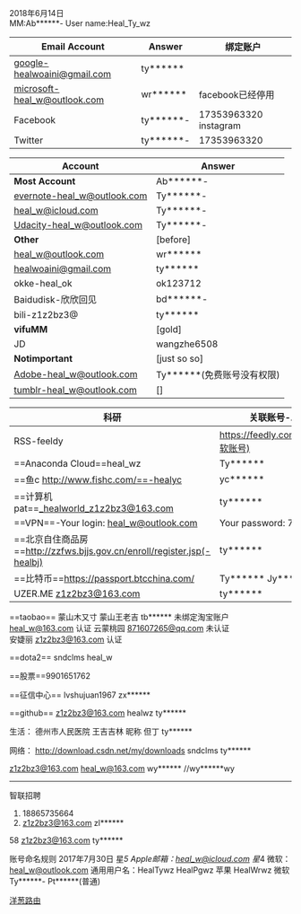2018年6月14日  
MM:Ab******-
User name:Heal_Ty_wz

Email Account | Answer | 绑定账户
------------ | ------------- | --
google-healwoaini@gmail.com|ty******
microsoft-heal_w@outlook.com | wr****** | facebook已经停用
Facebook | ty******-  | 17353963320 instagram
Twitter|ty******-|17353963320

Account | Answer
------------ | -------------
**Most Account** | Ab******-
evernote-heal_w@outlook.com | Ty******-
heal_w@icloud.com | Ty******-
Udacity-heal_w@outlook.com | Ty******-
**Other** | [before]
heal_w@outlook.com | wr******
healwoaini@gmail.com | ty******
okke-heal_ok | ok123712
Baidudisk-欣欣回见 | bd******-
bili-z1z2bz3@ | ty******
**vifuMM** | [gold]
JD | wangzhe6508
**Notimportant** | [just so so]
Adobe-heal_w@outlook.com | Ty******(免费账号没有权限)
tumblr-heal_w@outlook.com | []

科研 | 关联账号-Answer
------------ | -------------
RSS-feeldy | https://feedly.com/i/discover(微软账号)
==Anaconda Cloud==heal_wz | Ty******
==鱼c	http://www.fishc.com/==-healyc | yc******
==计算机pat==_healworld_z1z2bz3@163.com | ty******
==VPN==-Your login: heal_w@outlook.com | Your password: 7482236
==北京自住商品房==http://zzfws.bjjs.gov.cn/enroll/register.jsp(-healbj) | ty******
==比特币==https://passport.btcchina.com/ | Ty****** Jy******（交易）
UZER.ME	z1z2bz3@163.com | ty******


==taobao==
	蒙山木又寸 蒙山王老吉
	tb******
	未绑定淘宝账户 heal_w@163.com 	认证
	云蒙桃园 871607265@qq.com 	未认证					
	安婕丽   z1z2bz3@163.com 	认证

==dota2== sndclms heal_w 

==股票==9901651762

==征信中心==
lvshujuan1967	zx******

==github==
z1z2bz3@163.com healwz
ty******


生活：
	德州市人民医院 王吉吉林 昵称 但丁 ty******

网络：
	http://download.csdn.net/my/downloads sndclms ty******

z1z2bz3@163.com
heal_w@163.com
wy******
//wy******wy


---

智联招聘
1. 18865735664
2. z1z2bz3@163.com
zl******

58
z1z2bz3@163.com
ty******


账号命名规则
2017年7月30日
星*5 Apple邮箱：heal_w@icloud.com
星*4 微软：heal_w@outlook.com
通用用户名：HealTywz
HealPgwz 苹果
HealWrwz 微软
Ty******-
Pt******(普通)

[洋葱路由](http://hss3uro2hsxfogfq.onion/)
